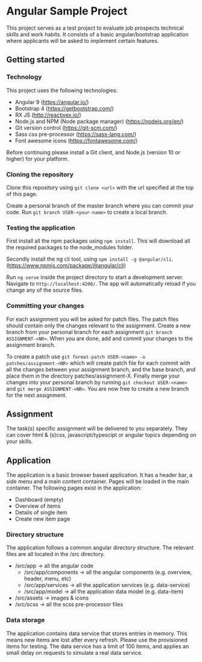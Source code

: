 # Angular Sample Project

This project serves as a test project to evaluate job prospects technical skills and work habits.
It consists of a basic angular/bootstrap application where applicants will be asked to implement certain features.

## Getting started

### Technology

This project uses the following technologies:

* Angular 9 (https://angular.io/)
* Bootstrap 4 (https://getbootstrap.com/)
* RX JS (http://reactivex.io/)
* Node.js and NPM (Node package manager) (https://nodejs.org/en/)
* Git version control (https://git-scm.com/)
* Sass css pre-processor (https://sass-lang.com/)
* Font awesome icons (https://fontawesome.com/)

Before continuing please install a Git client, and Node.js (version 10 or higher) for your platform.

### Cloning the repository

Clone this repository using `git clone <url>` with the url specified at the top of this page.

Create a personal branch of the master branch where you can commit your code. Run `git branch USER-<your-name>` to create a local branch.

### Testing the application

First install all the npm packages using `npm install`. This will download all the required packages to the node_modules folder.

Secondly install the ng cli tool, using `npm install -g @angular/cli`. (https://www.npmjs.com/package/@angular/cli)

Run `ng serve` inside the project directory to start a development server. Navigate to `http://localhost:4200/`. The app will automatically reload if you change any of the source files.

### Committing your changes

For each assignment you will be asked for patch files. The patch files should contain only the changes relevant to the assignment.
Create a new branch from your personal branch for each assignment `git branch ASSIGNMENT-<NR>`. When you are done, add and commit your changes to the assignment branch.

To create a patch use `git format-patch USER-<name> -o patches/assignment-<NR>` which will create patch file for each commit with all the changes between your assignment branch, and the base branch, and place them in the directory patches/assignment-X.
Finally merge your changes into your personal branch by running `git checkout USER-<name>` and  `git merge ASSIGNMENT-<NR>`. You are now free to create a new branch for the next assignment.

## Assignment

The task(s) specific assignment will be delivered to you separately. They can cover html & (s)css, javascript/typescipt or angular topics depending on your skills.

## Application

The application is a basic browser based application. It has a header bar, a side menu and a main content container. Pages will be loaded in the main container.
The following pages exist in the application:

* Dashboard (empty)
* Overview of items
* Details of single item
* Create new item page

### Directory structure

The application follows a common angular directory structure. The relevant files are all located in the /src directory.

* /src/app -> all the angular code
    * /src/app/components -> all the angular components (e.g. overview, header, menu, etc)
    * /src/app/services -> all the application services (e.g. data-service)
    * /src/app/model -> all the application data model (e.g. data-item)
* /src/assets -> images & icons
* /src/scss -> all the scss pre-processor files

### Data storage

The application contains data service that stores entries in memory. This means new items are lost after every refresh. Please use the provisioned items for testing. The data service has a limit of 100 items, and applies an small delay on requests to simulate a real data service.
